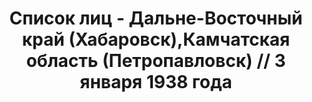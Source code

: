 ---
title: Список лиц - Дальне-Восточный край (Хабаровск),Камчатская область (Петропавловск)
  // 3 января 1938 года
description: РГАСПИ, ф.17, т.6, оп.171, дело 414, лист 88
images:
- /disk/pictures/v06/17-171-414-088.jpg
- /disk/pictures/v06/17-171-414-089.jpg
- /disk/pictures/v06/17-171-414-090.jpg
- /disk/pictures/v06/17-171-414-091.jpg
- /disk/pictures/v06/17-171-414-092.jpg
- /disk/pictures/v06/17-171-414-093.jpg
---
